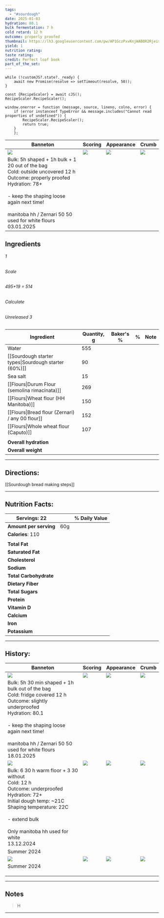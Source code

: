 ```yaml
---
tags:
  - "#sourdough"
date: 2025-01-03
hydration: 80.1
bulk fermentation: 7 h
cold retard: 12 h
outcome: properly proofed
thumbnail: https://lh3.googleusercontent.com/pw/AP1GczPxvKnjWABOR2RjeisBx4HLHQmuIDKPSxXMQjOrO1WmDbMK0WW5aArBBMwrHQ_7guKV6gNlrk5B1UEnv7uOTEGqV_UyzoAsVTSlm6yCNWzQBmXa6T7_AP2875Ggw3Ovi_lTuGMs___Tk_O4gZAVN0Xj=w1280-h960-s-no-gm?authuser=0
yield: 1
nutrition rating: 
taste rating: 
credit: Perfect loaf book
part_of_the_set:
---
```

```dataviewjs
while (!customJS?.state?._ready) { 
	await new Promise(resolve => setTimeout(resolve, 50)); 
} 

const {RecipeScaler} = await cJS();
RecipeScaler.RecipeScaler();

window.onerror = function (message, source, lineno, colno, error) {
	if (error instanceof TypeError && message.includes("Cannot read properties of undefined")) {
		RecipeScaler.RecipeScaler();
		return true;
	}
    };
```

| Banneton                                                                                                                                                                                                                                                | Scoring                                                                                                                                                                                                                              | Appearance                                                                                                                                                                                                                           | Crumb                                                                                                                                                                                                                                |
| ------------------------------------------------------------------------------------------------------------------------------------------------------------------------------------------------------------------------------------------------------- | ------------------------------------------------------------------------------------------------------------------------------------------------------------------------------------------------------------------------------------ | ------------------------------------------------------------------------------------------------------------------------------------------------------------------------------------------------------------------------------------ | ------------------------------------------------------------------------------------------------------------------------------------------------------------------------------------------------------------------------------------ |
| ![](https://lh3.googleusercontent.com/pw/AP1GczOEOKwTU65sTaR0dj-YjePa5_f6tmKmbcS6eIqahjpm8p4bwBVyI1gxv_tC7oPIhcvjA0xNDkVNsylYdVD0ebsm3mf_Bm6YSl-yDlNREJox_S9dNA6Pp9pqidTuMU45RcDht70K9iYaTmxEBJnqV6Pc=w1280-h960-s-no-gm?authuser=0)                    | ![](https://lh3.googleusercontent.com/pw/AP1GczM4V2me9-qy8jge6FZI4umk-63XhYZjbCNU5RaY0hfT-9-Ipe1Jh0LKJjOmKXUqajFknTs4Rq1nb_EislXXEFnjrZ7-xWNFgQaIqEk618XPHkboQdFHjm5JaieDcOMT5uWgMeKu_3Jo1nNLUWn9YcTG=w779-h1039-s-no-gm?authuser=0) | ![](https://lh3.googleusercontent.com/pw/AP1GczPxvKnjWABOR2RjeisBx4HLHQmuIDKPSxXMQjOrO1WmDbMK0WW5aArBBMwrHQ_7guKV6gNlrk5B1UEnv7uOTEGqV_UyzoAsVTSlm6yCNWzQBmXa6T7_AP2875Ggw3Ovi_lTuGMs___Tk_O4gZAVN0Xj=w1280-h960-s-no-gm?authuser=0) | ![](https://lh3.googleusercontent.com/pw/AP1GczNFlbFR0f4xW54eQzjr3xgZO4ICUQIDgmfNbkt8qXv1JqP33dbkmkYLXT8cFA7SmeQPEKvIYDUWwn1ZJtw36xyM-0anjEeYTeJKs8NdqDZh31dEQqabezv4b87rBtPtWNONGusH9-KyG5o2r_aqdlJG=w779-h1039-s-no-gm?authuser=0) |
| Bulk: 5h shaped + 1h bulk + 1 20 out of the bag <br>Cold: outside uncovered 12 h<br>Outcome: properly proofed<br>Hydration: 78+<br><br>- keep the shaping loose again next time!<br><br>manitoba hh / Zernari 50 50 used for white flours<br>03.01.2025 |                                                                                                                                                                                                                                      |                                                                                                                                                                                                                                      |                                                                                                                                                                                                                                      |


## Ingredients

###### 1
###### Scale
###### 495+19 = 514
###### Calculate
###### Unreleased 3

| Ingredient                                           | Quantity, g | Baker's % | %   | Note |
| ---------------------------------------------------- | ----------- | --------- | --- | ---- |
| Water                                                | 555         |           |     |      |
| [[Sourdough starter types\|Sourdough starter (60%)]] | 90          |           |     |      |
| Sea salt                                             | 15          |           |     |      |
| [[Flours\|Durum Flour (semolina rimacinata)]]        | 269         |           |     |      |
| [[Flours\|Wheat flour (HH Manitoba)]]                | 150         |           |     |      |
| [[Flours\|Bread flour (Zernari) / any 00 flour]]     | 152         |           |     |      |
| [[Flours\|Whole wheat flour (Caputo)]]               | 107         |           |     |      |
|                                                      |             |           |     |      |
| **Overall hydration**                                |             |           |     |      |
| **Overall weight**                                   |             |           |     |      |





---
## Directions:

[[Sourdough bread making steps]]

---
## Nutrition Facts:

| **Servings:** 22       |       | % Daily Value |
| ---------------------- | ----- | ------------- |
| **Amount per serving** | 60g   |               |
| **Calories**: 110      |       |               |
|                        |       |               |
| **Total Fat**          |       |               |
| **Saturated Fat**      |       |               |
| **Cholesterol**        |       |               |
| **Sodium**             |       |               |
| **Total Carbohydrate** |       |               |
| **Dietary Fiber**      |       |               |
| **Total Sugars**       |       |               |
| **Protein**            |       |               |
| **Vitamin D**          |       |               |
| **Calcium**            |       |               |
| **Iron**               |       |               |
| **Potassium**          |       |               |

---
## History:

| Banneton                                                                                                                                                                                                                                                  | Scoring                                                                                                                                                                                                                              | Appearance                                                                                                                                                                                                                           | Crumb                                                                                                                                                                                                                                |
| --------------------------------------------------------------------------------------------------------------------------------------------------------------------------------------------------------------------------------------------------------- | ------------------------------------------------------------------------------------------------------------------------------------------------------------------------------------------------------------------------------------ | ------------------------------------------------------------------------------------------------------------------------------------------------------------------------------------------------------------------------------------ | ------------------------------------------------------------------------------------------------------------------------------------------------------------------------------------------------------------------------------------ |
| ![](https://lh3.googleusercontent.com/pw/AP1GczM7GvwxkEPVOAM2xjxCalfUVtQ_MFbQZzlKBMg6EjfYBU9JoDk9kaOlrDaA6gRE-08JsXyUEDBZ0ybFkpD_N8KpHvF56PccapIn7x1F3xS5xUGFAHWmvBprhSM-KUAjEzWnGAJwnD8DwgXl5ouspBRf=w1280-h819-s-no-gm?authuser=0)                      | ![](https://lh3.googleusercontent.com/pw/AP1GczOHV5NJqag-LqnC3bsoVdmC8WpZqNAvLoHbq77TqyJz9ngJ30V0WRhmsLkLzCe1QdT5LJ6VTbz2MjnUezHWPvkjkSqw-mNv_BNsnquBb0-P7tadZlVY64S5ezuXbWHAapfpNPKsA14d7fa_sg9N0Qt_=w764-h1039-s-no-gm?authuser=0) | ![](https://lh3.googleusercontent.com/pw/AP1GczMWB0cBybLCabE-x_9wNvHxqXvNUS1LCYCpqKpOysrhZi1p77Hutom1vYHcqLLEehQBjTzhY09YkvedVg6Bdy9sEeFXgUmNXD18bDfRIUTl3ctshKpa3PSakfaPEu1dAZzpsB_U-bApuXYNil3SA0At=w1280-h960-s-no-gm?authuser=0) | ![](https://lh3.googleusercontent.com/pw/AP1GczObviae2OB7zpuVqPMiATzRcIe69FjoL4w6hpnBv8H0vYYBDA3VJBdsnybMLSRrax8CnnvbNtP2CADD7MAUzyUr73BOliQDyIHuZ5NXj1QGANDwaNkrFaXFg6tvrBSOeTod2uBngO5kBjdeVDtwix3W=w1280-h960-s-no-gm?authuser=0) |
| Bulk: 5h 30 min shaped + 1h bulk out of the bag<br>Cold: fridge covered 12 h<br>Outcome: slightly underproofed<br>Hydration: 80.1<br><br>- keep the shaping loose again next time!<br><br>manitoba hh / Zernari 50 50 used for white flours<br>18.01.2025 |                                                                                                                                                                                                                                      |                                                                                                                                                                                                                                      |                                                                                                                                                                                                                                      |
| ![](https://lh3.googleusercontent.com/pw/AP1GczN-gP29dbccePs01rpP-BjC45eFjMuyn2E-OWSizveZAA2ygEZ38-8aOMJO2sfUS_oJuPFkhg1q_QZ3NKzlYhwfncSBoewzScjeoS70Pbot2oUNSe_58TYm6CamjeMdBubDO1QmvBwCUkgWgRcFAZqh=w1260-h765-s-no-gm?authuser=0)                      | ![](https://lh3.googleusercontent.com/pw/AP1GczP7JoN7_nWKlahXeX-unqhGH8MYuUQGyb3FH9rD888OVp9WoCxtrdfLKvY2LvMsJMAv2He_2GIvFOI5JdoAd9jpj6P0xWUOKamfAAG7cqQSO4AbZUv-j48vWtjY5I_AHsO4PQaTK8O64TGnLTeHuAg-=w1145-h858-s-no-gm?authuser=0) | ![](https://lh3.googleusercontent.com/pw/AP1GczOFP07i1ngi7iLaZwQAAuRrNIK0sYPtuRDOZ2_32kQdpwb1jPLPX_c5DVfa3gkh56Asjqvo8E-Qp_lqBqWRMupQEA4t3n2C1Ea8-9ZINFTLTCumKW8k3ON4S01MlFZlSLn8vqWC2QVuV8Vjlxp7U_44=w643-h858-s-no-gm?authuser=0)  | ![](https://lh3.googleusercontent.com/pw/AP1GczNdDxa6CSl6teo_V6HpOxFE5VgBHys8xMyM88GVvM3z_92UPQ4aIrU54awBQK9Ep4RrXcaOIceIDE7dwM7rTbuOMf4UZtLgldllGJQGp3_2_yoBZSHFDONqDtN9FisIUoQZFWWzuourHss67EhT3Mmy=w643-h858-s-no-gm?authuser=0)  |
| Bulk: 6 30 h warm floor + 3 30 without<br>Cold: 12 h<br>Outcome: underproofed<br>Hydration: 72+<br>Initial dough temp: ~21C<br>Shaping temperature: 22C<br><br>- extend bulk<br><br>Only manitoba hh used for white<br>13.12.2024                         |                                                                                                                                                                                                                                      |                                                                                                                                                                                                                                      |                                                                                                                                                                                                                                      |
| Summer 2024                                                                                                                                                                                                                                               |                                                                                                                                                                                                                                      |                                                                                                                                                                                                                                      |                                                                                                                                                                                                                                      |
| ![](https://lh3.googleusercontent.com/pw/AP1GczNNy29Zds-gk8QAOncOv-PPaBwIOgOP93YxYCl016IgUrXHPQ4_7qnmY0dOGe8XoF6BuDDLeZS1NLPv9uqaSZyM53zVO9egqD98XfhyYFlk9Ga_y_GEOQa_Yn6I-_dMdh7l1zz8ZpOD5OdRkbm2pcOT=w886-h663-s-no-gm?authuser=0)                       | ![](https://lh3.googleusercontent.com/pw/AP1GczNZmQVwgYesha0AazuTvwcBSv6_OqrEvobw3zDPFtVVOIXKSqX9c08qtEcOEoLqEwt94DNNFhR32uYMFXJTquIZEd6sLz_rlYyqfWVuWjr91n8_wODEK-umoaol8XJ-fDP3QMLrk_QM1R0WmyyS9vHn=w1081-h723-s-no-gm?authuser=0) | ![](https://lh3.googleusercontent.com/pw/AP1GczNjET5Tpvnpo_Zp2ank0onxbl6OeQJalWIa9x6MbfE-BUg2cVNZK4UvO3i_MiDgXC6XeP2_ONTZNSH7IYbdmI3s0zzdvC1pDabgShuIIkQaA-L4qhFsqQdObEfxDGugAYdEysdEuy2RKK0xpohUvWOC=w614-h754-s-no-gm?authuser=0)  | ![](https://lh3.googleusercontent.com/pw/AP1GczOV2etkBFgKL0RqdKpfewhuaMhJIuIbIugSAndCpecwi4FPfI04_zsUHagyGGvryPPD1b2Y3mv5uaIo67PDd6Y7ngVJ30dcqQz46j-xAFqwXom5ExvKr9hdjSj4V0X4gT5y0H7z4QqHQ72279wmIT8l=w1059-h858-s-no-gm?authuser=0) |
| Summer 2024                                                                                                                                                                                                                                               |                                                                                                                                                                                                                                      |                                                                                                                                                                                                                                      |                                                                                                                                                                                                                                      |
|                                                                                                                                                                                                                                                           |                                                                                                                                                                                                                                      |                                                                                                                                                                                                                                      |                                                                                                                                                                                                                                      |
|                                                                                                                                                                                                                                                           |                                                                                                                                                                                                                                      |                                                                                                                                                                                                                                      |                                                                                                                                                                                                                                      |
|                                                                                                                                                                                                                                                           |                                                                                                                                                                                                                                      |                                                                                                                                                                                                                                      |                                                                                                                                                                                                                                      |

---
## Notes

> H

---



